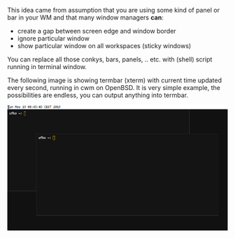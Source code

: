 This idea came from assumption that you are using some kind of panel or
bar in your WM and that many window managers **can**:

* create a gap between screen edge and window border
* ignore particular window
* show particular window on all workspaces (sticky windows)

You can replace all those conkys, bars, panels, ..  etc.  with (shell)
script running in terminal window.

The following image is showing termbar (xterm) with current time updated
every second, running in cwm on OpenBSD. It is very simple example,
the possibilities are endless, you can output anything into termbar.

![termbar running in cwm](./shot_08:45:45.png?raw=true)
